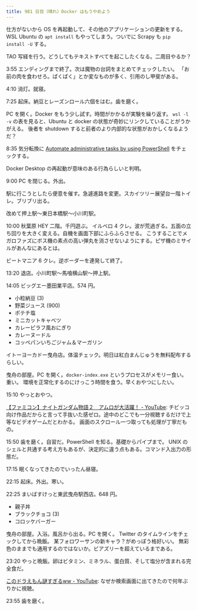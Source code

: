 ```yaml
---
title: 981 日目（晴れ）Docker はもうやめよう
---
```


仕方がないから OS を再起動して、その他のアプリケーションの更新をする。
WSL Ubuntu の `apt install` もやってしまう。ついでに Scrapy も `pip install -U` する。

TAO 写経を行う。どうしてもテキストすべてを起こしたくなる。二周目やるか？

3:55 エンディングまで終了。次は魔物の台詞をまとめてチェックしたい。
「お前の肉を食わせろ。ぱくぱく」とか変なものが多く、引用のし甲斐がある。

4:10 消灯。就寝。

7:25 起床。納豆とレーズンロール六個をはむ。歯を磨く。

PC を開く。Docker をもう少し試す。時間がかかるが実験を繰り返す。
`wsl -l -v` の表を見ると、Ubuntu と docker の状態が奇妙にリンクしていることがうかがえる。
後者を shutdown すると前者のより内部的な状態がおかしくなるようだ？

8:35 気分転換に [Automate administrative tasks by using PowerShell](https://learn.microsoft.com/en-us/training/paths/powershell/)
をチェックする。

Docker Desktop の再起動が意味のある行為らしいと判明。

9:00 PC を閉じる。外出。

駅に行こうとしたら便意を催す。急遽進路を変更。スカイツリー展望台一階トイレ。ブリブリ出る。

改めて押上駅～東日本橋駅～小川町駅。

10:00 秋葉原 HEY 二階。千円遊ぶ。
イルベロ 4 クレ。波が荒過ぎる。五面の立ち回りを大きく変える。自機を画面下部にふらふらさせる。
こうすることでメガロファズにボス機の素点の高い弾丸を消させないようにする。ピザ機のミサイルがあんなにあるとは。

ビートマニア 6 クレ。逆ボーダーを連発して終了。

13:20 退店。小川町駅～馬喰横山駅～押上駅。

14:05 ビッグエー墨田業平店。574 円。

* 小粒納豆 (3)
* 野菜ジュース (900)
* ポテチ塩
* ミニカットキャベツ
* カレーピラフ風おにぎり
* カレーヌードル
* コッペパンいちごジャム＆マーガリン

イトーヨーカドー曳舟店。体温チェック。明日は紅白まんじゅうを無料配布するらしい。

曳舟の部屋。PC を開く。`docker-index.exe` というプロセスがメモリー食い。重い。
環境を正常化するのにけっこう時間を食う。早くおやつにしたい。

15:10 やっとおやつ。

[【ファミコン】ナイトガンダム物語２　アムロが大活躍！ - YouTube](https://www.youtube.com/watch?v=U0e0Ysm0gf0):
チビッコ向け作品だからと言って手抜いた感ゼロ。途中のどこでも一分視聴するだけで上等なビデオゲームだとわかる。
画面のスクロール一つ取っても処理が丁寧だもの。

15:50 歯を磨く。自習だ。PowerShell を知る。基礎からパイプまで。
UNIX のシェルと共通する考え方もあるが、決定的に違う点もある。コマンド入出力の形態だ。

17:15 眠くなってきたのでいったん昼寝。

22:15 起床。外出。寒い。

22:25 まいばすけっと東武曳舟駅西店。648 円。

* 親子丼
* ブラックチョコ (3)
* コロッケバーガー

曳舟の部屋。入浴。風呂から出る。PC を開く。
Twitter のタイムラインをチェックしてから晩飯。
某フォロワーサンの新キャラ？がめっぽう格好いい。
無彩色のままでも通用するのではないか。ビアズリーを超えているまである。

23:20 やっと晩飯。卵はビタミン、ミネラル、蛋白質、そして塩分が含まれる完全食だ。

[このドラえもん謎すぎるww - YouTube](https://www.youtube.com/watch?v=VXi0E1P60eI):
なぜか検索画面に出てきたので何年ぶりかに視聴。

23:55 歯を磨く。
